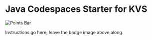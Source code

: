 # Java Codespaces Starter for KVS

![Points Bar](../../blob/badges/.github/badges/points-badge.svg)

Instructions go here, leave the badge image above along. 

